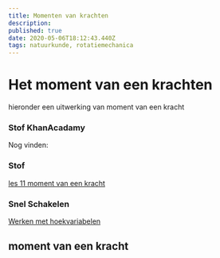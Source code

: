 ```yaml
---
title: Momenten van krachten
description: 
published: true
date: 2020-05-06T18:12:43.440Z
tags: natuurkunde, rotatiemechanica
---
```


# Het moment van een krachten
hieronder een uitwerking van moment van een kracht

### Stof KhanAcadamy
Nog vinden:

### Stof 
[les 11 moment van een kracht](/natuurkunde/rotatiemechanica/les_11(2).pdf)

### Snel Schakelen
[Werken met hoekvariabelen](/Werken-met-hoekvariabelen)

## moment van een kracht
